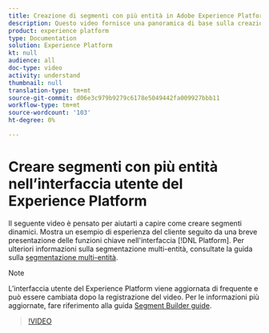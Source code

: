 ```yaml
---
title: Creazione di segmenti con più entità in Adobe Experience Platform
description: Questo video fornisce una panoramica di base sulla creazione di un segmento con più entità tramite l'interfaccia utente della piattaforma.
product: experience platform
type: Documentation
solution: Experience Platform
kt: null
audience: all
doc-type: video
activity: understand
thumbnail: null
translation-type: tm+mt
source-git-commit: d06e3c979b9279c6178e5049442fa009927bbb11
workflow-type: tm+mt
source-wordcount: '103'
ht-degree: 0%

---
```



# Creare segmenti con più entità nell’interfaccia utente del Experience Platform 

Il seguente video è pensato per aiutarti a capire come creare segmenti dinamici. Mostra un esempio di esperienza del cliente seguito da una breve presentazione delle funzioni chiave nell&#39;interfaccia [!DNL Platform]. Per ulteriori informazioni sulla segmentazione multi-entità, consultate la guida sulla [segmentazione multi-entità](../multi-entity-segmentation.md).

>[!NOTE]
>
>L’interfaccia utente del Experience Platform  viene aggiornata di frequente e può essere cambiata dopo la registrazione del video. Per le informazioni più aggiornate, fare riferimento alla guida [Segment Builder guide](../ui/segment-builder.md).

>[!VIDEO](https://video.tv.adobe.com/v/32179?quality=12&learn=on)